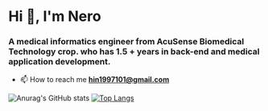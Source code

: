<h1 align="left">Hi 👋, I'm Nero</h1>
<h3 align="left">A medical informatics engineer from AcuSense Biomedical Technology crop. who has 1.5 + years in back-end and medical application development.</h3>

- 📫 How to reach me **hin1997101@gmail.com**


![Anurag's GitHub stats](https://github-readme-stats.vercel.app/api?username=NeroHin&count_private=true&theme=gruvbox&include_all_commits=true)
[![Top Langs](https://github-readme-stats.vercel.app/api/top-langs/?username=NeroHin&theme=gruvbox&langs_count=8)](https://github.com/NeroHin/github-readme-stats)
